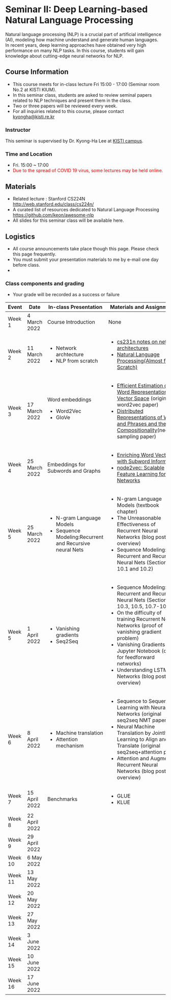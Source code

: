 # Seminar II: Deep Learning-based Natural Language Processing
Natural language processing (NLP) is a crucial part of artificial intelligence (AI), modeling how machine understand and generate human languages.  
In recent years, deep learning approaches have obtained very high performance on many NLP tasks. 
In this course, students will gain knowledge about cutting-edge neural networks for NLP.

## Course Information
- This course meets for in-class lecture Fri 15:00 - 17:00 (Seminar room No.2 at KISTI KIUM).
- In this seminar class, students are asked to review seminal papers related to NLP techniques and present them in the class.
- Two or three papers will be reviewed every week. 
- For all inquiries related to this course, please contact kyongha@kisti.re.kr

### Instructor
This seminar is supervised by Dr. Kyong-Ha Lee at <a href="https://www.ust.ac.kr/prog/major/eng/sub03_03_02/IR/view.do?majorNo=32">KISTI campus</a>. 

### Time and Location
- Fri. 15:00  ~ 17:00
- <span style="color:red">Due to the spread of COVID 19 virus, some lectures may be held online.</span> 
## Materials
- Related lecture : Stanford CS224N http://web.stanford.edu/class/cs224n/
- A curated list of resources dedicated to Natural Language Processing https://github.com/keon/awesome-nlp
- All slides for this seminar class will be available here. 
## Logistics
- All course announcements take place though this page. Please check this page frequently.
- You must submit your presentation materials to me by e-mail one day before class.
- 
### Class components and grading
- Your grade will be recorded as a success or failure 

|Event|Date| In-class Presentation| Materials and Assignments|
|---------|----------|---------------------|------------|
|Week 1|4 March 2022| Course Introduction| None|
|Week 2|11 March 2022|<ul><li>Network archtecture<li>NLP from scratch|<ul><li><a href="https://cs231n.github.io/neural-networks-1/">cs231n notes on network architectures</a><li><a href="https://www.jmlr.org/papers/volume12/collobert11a/collobert11a.pdf">Natural Language Processing(Almost from Scratch)</a>|
|Week 3|17 March 2022|Word embeddings<ul><li>Word2Vec<li>GloVe|<ul><li><a href="https://arxiv.org/pdf/1301.3781.pdf">Efficient Estimation of Word Representations in Vector Space</a> (original word2vec paper)<li><a href="https://proceedings.neurips.cc/paper/2013/file/9aa42b31882ec039965f3c4923ce901b-Paper.pdf">Distributed Representations of Words and Phrases and their Compositionality</a>(negative sampling paper)|
|Week 4|25 March 2022|Embeddings for Subwords and Graphs|<ul><li><a href="https://watermark.silverchair.com/tacl_a_00051.pdf?token=AQECAHi208BE49Ooan9kkhW_Ercy7Dm3ZL_9Cf3qfKAc485ysgAAAu8wggLrBgkqhkiG9w0BBwagggLcMIIC2AIBADCCAtEGCSqGSIb3DQEHATAeBglghkgBZQMEAS4wEQQMYfUXl8QsN1DjBzoXAgEQgIIComnopfb1mZiHWrLVWvYEkhlldmUmVWjoK5K5_3oS_Ycf24IV-x8miLywACe0hWsTFaue4DOWpPYwRm1SawmG49nI8BbCq605AofDpuHhUfvbpAuHzNIY7qMK-Ek_2GcyB_RiFN5Qe22XfUYpBpPvlMCKLkfG9JJT3bQUL_YdA6Gjc5BMbuJ5MExBPG2oUjILuTjX514xpSH6zF4VcEIQnfGzChcRvwRXA0H34NmFzHz7hY7u8lB5V7IBQm9sUKt9QM7-qcCU1guIvBAADMy9yA7LUGFqTBV7g-dimPkYPYIAEsltWgPAZVcIYHl5FGX0Glw2v87_BdK-qG5ePHly_k9OoXu7ULhQ85p7XdsSUJX4VMKOICR3g0GBTAbEIZMFThwT4foM64tYFPz4cdCvUTFU3V07IF_COM9dTM-V93FVJwVAf3p9it9U3mx6Vk3ycfYdJS2U2QqCy30tzPPTmd3sZOsb_Lvyoc9bLThclQoZcpkR5X0TsAHjF9ehxISzyrR-XCFpnlQpqM8MkcMWKRxL2aFrdLtxP-_SHaxUURtRLhvJfRs5nLZY_emBCBdH4dkK0DVZehZnjFJ4zk0QC5bvRgjt8ouhFGEfstXNLfOJGQ7UOXsRbCRKzs1C2y36b4_iwD--Mf39JJ47kwNLg5GSZRXX4tw7bz9C8a3wJ6-WFRWvkjPJqhiiJ2-874zsA_Up4dY_oAI1VgsLNg5CgnJf_YFBYAl0pOc8F1mUcHXMrq_CD1iNPijvMYmANOVM3RRZygJ-2jEkUaH9ztwIu55nVpSVvTTG_uyrRWReWm4yy1qXptxMGYdwHwiGoiLobkrO6QuCkUKdFZHudW_s_JTSqigFDYfr1CYIHFRL-r2uon4Fzx57OyusyCthEFpcxhTe">Enriching Word Vectors with Subword Information</a><li><a href="https://dl.acm.org/doi/pdf/10.1145/2939672.2939754">node2vec: Scalable Feature Learning for Networks</a>|
|Week 5|25 March 2022|<ul><li>N-gram Language Models<li>Sequence Modeling:Recurrent and Recursive neural Nets|<ul><li>N-gram Language Models (textbook chapter)<li>The Unreasonable Effectiveness of Recurrent Neural Networks (blog post overview) <li>Sequence Modeling: Recurrent and Recursive Neural Nets (Sections 10.1 and 10.2)|  
|Week 5|1 April 2022|<ul><li>Vanishing gradients<li>Seq2Seq|<ul><li>Sequence Modeling: Recurrent and Recursive Neural Nets (Sections 10.3, 10.5, 10.7-10.12)<li>On the difficulty of training Recurrent Neural Networks (proof of vanishing gradient problem)<li>Vanishing Gradients Jupyter Notebook (demo for feedforward networks)<li>Understanding LSTM Networks (blog post overview)|
|Week 6|8 April 2022|<ul><li>Machine translation<li>Attention mechanism|<ul><li>Sequence to Sequence Learning with Neural Networks (original seq2seq NMT paper)<li>Neural Machine Translation by Jointly Learning to Align and Translate (original seq2seq+attention paper)<li>Attention and Augmented Recurrent Neural Networks (blog post overview) |
|Week 7|15 April 2022|Benchmarks |<ul><li>GLUE<li>KLUE|| 
|Week 8|22 April 2022| | |
|Week 9|29 April 2022| | |
|Week 10|6 May 2022| | |
|Week 11|13 May 2022| | |
|Week 12|20 May 2022| | |
|Week 13|27 May 2022| | |
|Week 14|3 June 2022| | |
|Week 15|10 June 2022| | |
|Week 16|17 June 2022| | |
  
